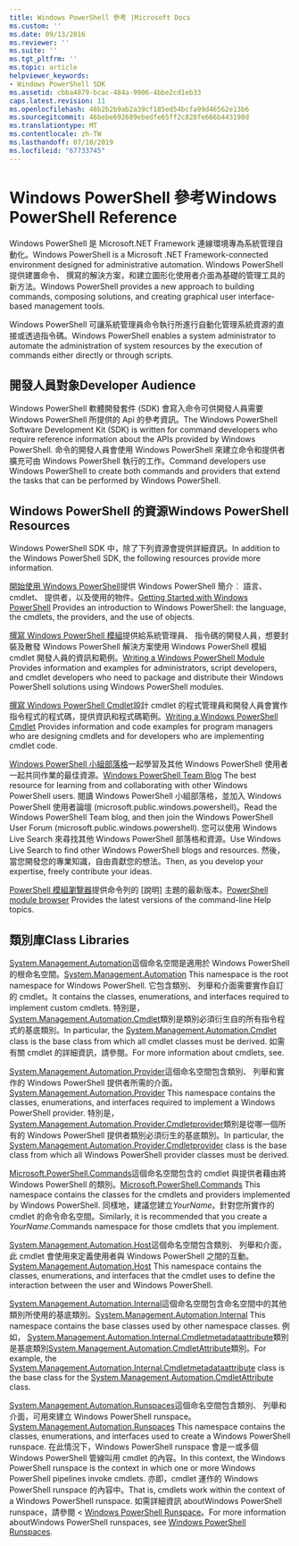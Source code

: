 ```yaml
---
title: Windows PowerShell 參考 |Microsoft Docs
ms.custom: ''
ms.date: 09/13/2016
ms.reviewer: ''
ms.suite: ''
ms.tgt_pltfrm: ''
ms.topic: article
helpviewer_keywords:
- Windows PowerShell SDK
ms.assetid: cbba4879-bcac-484a-9906-4bbe2cd1eb33
caps.latest.revision: 11
ms.openlocfilehash: 48b2b2b9ab2a39cf185ed54bcfa99d46562e13b6
ms.sourcegitcommit: 46bebe692689ebedfe65ff2c828fe666b443198d
ms.translationtype: MT
ms.contentlocale: zh-TW
ms.lasthandoff: 07/10/2019
ms.locfileid: "67733745"
---
```

# <a name="windows-powershell-reference"></a><span data-ttu-id="b0599-102">Windows PowerShell 參考</span><span class="sxs-lookup"><span data-stu-id="b0599-102">Windows PowerShell Reference</span></span>

<span data-ttu-id="b0599-103">Windows PowerShell 是 Microsoft.NET Framework 連線環境專為系統管理自動化。</span><span class="sxs-lookup"><span data-stu-id="b0599-103">Windows PowerShell is a Microsoft .NET Framework-connected environment designed for administrative automation.</span></span> <span data-ttu-id="b0599-104">Windows PowerShell 提供建置命令、 撰寫的解決方案，和建立圖形化使用者介面為基礎的管理工具的新方法。</span><span class="sxs-lookup"><span data-stu-id="b0599-104">Windows PowerShell provides a new approach to building commands, composing solutions, and creating graphical user interface-based management tools.</span></span>

<span data-ttu-id="b0599-105">Windows PowerShell 可讓系統管理員命令執行所進行自動化管理系統資源的直接或透過指令碼。</span><span class="sxs-lookup"><span data-stu-id="b0599-105">Windows PowerShell enables a system administrator to automate the administration of system resources by the execution of commands either directly or through scripts.</span></span>

## <a name="developer-audience"></a><span data-ttu-id="b0599-106">開發人員對象</span><span class="sxs-lookup"><span data-stu-id="b0599-106">Developer Audience</span></span>

<span data-ttu-id="b0599-107">Windows PowerShell 軟體開發套件 (SDK) 會寫入命令可供開發人員需要 Windows PowerShell 所提供的 Api 的參考資訊。</span><span class="sxs-lookup"><span data-stu-id="b0599-107">The Windows PowerShell Software Development Kit (SDK) is written for command developers who require reference information about the APIs provided by Windows PowerShell.</span></span> <span data-ttu-id="b0599-108">命令的開發人員會使用 Windows PowerShell 來建立命令和提供者擴充可由 Windows PowerShell 執行的工作。</span><span class="sxs-lookup"><span data-stu-id="b0599-108">Command developers use Windows PowerShell to create both commands and providers that extend the tasks that can be performed by Windows PowerShell.</span></span>

## <a name="windows-powershell-resources"></a><span data-ttu-id="b0599-109">Windows PowerShell 的資源</span><span class="sxs-lookup"><span data-stu-id="b0599-109">Windows PowerShell Resources</span></span>

<span data-ttu-id="b0599-110">Windows PowerShell SDK 中，除了下列資源會提供詳細資訊。</span><span class="sxs-lookup"><span data-stu-id="b0599-110">In addition to the Windows PowerShell SDK, the following resources provide more information.</span></span>

<span data-ttu-id="b0599-111">[開始使用 Windows PowerShell](/powershell/scripting/getting-started/getting-started-with-windows-powershell)提供 Windows PowerShell 簡介︰ 語言、 cmdlet、 提供者，以及使用的物件。</span><span class="sxs-lookup"><span data-stu-id="b0599-111">[Getting Started with Windows PowerShell](/powershell/scripting/getting-started/getting-started-with-windows-powershell) Provides an introduction to Windows PowerShell: the language, the cmdlets, the providers, and the use of objects.</span></span>

<span data-ttu-id="b0599-112">[撰寫 Windows PowerShell 模組](./module/writing-a-windows-powershell-module.md)提供給系統管理員、 指令碼的開發人員，想要封裝及散發 Windows PowerShell 解決方案使用 Windows PowerShell 模組 cmdlet 開發人員的資訊和範例。</span><span class="sxs-lookup"><span data-stu-id="b0599-112">[Writing a Windows PowerShell Module](./module/writing-a-windows-powershell-module.md) Provides information and examples for administrators, script developers, and cmdlet developers who need to package and distribute their Windows PowerShell solutions using Windows PowerShell modules.</span></span>

<span data-ttu-id="b0599-113">[撰寫 Windows PowerShell Cmdlet](./cmdlet/writing-a-windows-powershell-cmdlet.md)設計 cmdlet 的程式管理員和開發人員會實作指令程式的程式碼，提供資訊和程式碼範例。</span><span class="sxs-lookup"><span data-stu-id="b0599-113">[Writing a Windows PowerShell Cmdlet](./cmdlet/writing-a-windows-powershell-cmdlet.md) Provides information and code examples for program managers who are designing cmdlets and for developers who are implementing cmdlet code.</span></span>

<span data-ttu-id="b0599-114">[Windows PowerShell 小組部落格](https://blogs.msdn.microsoft.com/PowerShell/)一起學習及其他 Windows PowerShell 使用者一起共同作業的最佳資源。</span><span class="sxs-lookup"><span data-stu-id="b0599-114">[Windows PowerShell Team Blog](https://blogs.msdn.microsoft.com/PowerShell/) The best resource for learning from and collaborating with other Windows PowerShell users.</span></span> <span data-ttu-id="b0599-115">閱讀 Windows PowerShell 小組部落格，並加入 Windows PowerShell 使用者論壇 (microsoft.public.windows.powershell)。</span><span class="sxs-lookup"><span data-stu-id="b0599-115">Read the Windows PowerShell Team blog, and then join the Windows PowerShell User Forum (microsoft.public.windows.powershell).</span></span> <span data-ttu-id="b0599-116">您可以使用 Windows Live Search 來尋找其他 Windows PowerShell 部落格和資源。</span><span class="sxs-lookup"><span data-stu-id="b0599-116">Use Windows Live Search to find other Windows PowerShell blogs and resources.</span></span> <span data-ttu-id="b0599-117">然後，當您開發您的專業知識，自由貢獻您的想法。</span><span class="sxs-lookup"><span data-stu-id="b0599-117">Then, as you develop your expertise, freely contribute your ideas.</span></span>

<span data-ttu-id="b0599-118">[PowerShell 模組瀏覽器](/powershell/module/)提供命令列的 [說明] 主題的最新版本。</span><span class="sxs-lookup"><span data-stu-id="b0599-118">[PowerShell module browser](/powershell/module/) Provides the latest versions of the command-line Help topics.</span></span>

## <a name="class-libraries"></a><span data-ttu-id="b0599-119">類別庫</span><span class="sxs-lookup"><span data-stu-id="b0599-119">Class Libraries</span></span>

<span data-ttu-id="b0599-120">[System.Management.Automation](/dotnet/api/System.Management.Automation)這個命名空間是適用於 Windows PowerShell 的根命名空間。</span><span class="sxs-lookup"><span data-stu-id="b0599-120">[System.Management.Automation](/dotnet/api/System.Management.Automation) This namespace is the root namespace for Windows PowerShell.</span></span> <span data-ttu-id="b0599-121">它包含類別、 列舉和介面需要實作自訂的 cmdlet。</span><span class="sxs-lookup"><span data-stu-id="b0599-121">It contains the classes, enumerations, and interfaces required to implement custom cmdlets.</span></span> <span data-ttu-id="b0599-122">特別是， [System.Management.Automation.Cmdlet](/dotnet/api/System.Management.Automation.Cmdlet)類別是類別必須衍生自的所有指令程式的基底類別。</span><span class="sxs-lookup"><span data-stu-id="b0599-122">In particular, the [System.Management.Automation.Cmdlet](/dotnet/api/System.Management.Automation.Cmdlet) class is the base class from which all cmdlet classes must be derived.</span></span> <span data-ttu-id="b0599-123">如需有關 cmdlet 的詳細資訊，請參閱。</span><span class="sxs-lookup"><span data-stu-id="b0599-123">For more information about cmdlets, see.</span></span>

<span data-ttu-id="b0599-124">[System.Management.Automation.Provider](/dotnet/api/System.Management.Automation.Provider)這個命名空間包含類別、 列舉和實作的 Windows PowerShell 提供者所需的介面。</span><span class="sxs-lookup"><span data-stu-id="b0599-124">[System.Management.Automation.Provider](/dotnet/api/System.Management.Automation.Provider) This namespace contains the classes, enumerations, and interfaces required to implement a Windows PowerShell provider.</span></span> <span data-ttu-id="b0599-125">特別是， [System.Management.Automation.Provider.Cmdletprovider](/dotnet/api/System.Management.Automation.Provider.CmdletProvider)類別是從哪一個所有的 Windows PowerShell 提供者類別必須衍生的基底類別。</span><span class="sxs-lookup"><span data-stu-id="b0599-125">In particular, the [System.Management.Automation.Provider.Cmdletprovider](/dotnet/api/System.Management.Automation.Provider.CmdletProvider) class is the base class from which all Windows PowerShell provider classes must be derived.</span></span>

<span data-ttu-id="b0599-126">[Microsoft.PowerShell.Commands](/dotnet/api/Microsoft.PowerShell.Commands)這個命名空間包含的 cmdlet 與提供者藉由將 Windows PowerShell 的類別。</span><span class="sxs-lookup"><span data-stu-id="b0599-126">[Microsoft.PowerShell.Commands](/dotnet/api/Microsoft.PowerShell.Commands) This namespace contains the classes for the cmdlets and providers implemented by Windows PowerShell.</span></span> <span data-ttu-id="b0599-127">同樣地，建議您建立*YourName*。針對您所實作的 cmdlet 的命令命名空間。</span><span class="sxs-lookup"><span data-stu-id="b0599-127">Similarly, it is recommended that you create a *YourName*.Commands namespace for those cmdlets that you implement.</span></span>

<span data-ttu-id="b0599-128">[System.Management.Automation.Host](/dotnet/api/System.Management.Automation.Host)這個命名空間包含類別、 列舉和介面，此 cmdlet 會使用來定義使用者與 Windows PowerShell 之間的互動。</span><span class="sxs-lookup"><span data-stu-id="b0599-128">[System.Management.Automation.Host](/dotnet/api/System.Management.Automation.Host) This namespace contains the classes, enumerations, and interfaces that the cmdlet uses to define the interaction between the user and Windows PowerShell.</span></span>

<span data-ttu-id="b0599-129">[System.Management.Automation.Internal](/dotnet/api/System.Management.Automation.Internal)這個命名空間包含命名空間中的其他類別所使用的基底類別。</span><span class="sxs-lookup"><span data-stu-id="b0599-129">[System.Management.Automation.Internal](/dotnet/api/System.Management.Automation.Internal) This namespace contains the base classes used by other namespace classes.</span></span> <span data-ttu-id="b0599-130">例如， [System.Management.Automation.Internal.Cmdletmetadataattribute](/dotnet/api/System.Management.Automation.Internal.CmdletMetadataAttribute)類別是基底類別[System.Management.Automation.CmdletAttribute](/dotnet/api/System.Management.Automation.CmdletAttribute)類別。</span><span class="sxs-lookup"><span data-stu-id="b0599-130">For example, the [System.Management.Automation.Internal.Cmdletmetadataattribute](/dotnet/api/System.Management.Automation.Internal.CmdletMetadataAttribute) class is the base class for the [System.Management.Automation.CmdletAttribute](/dotnet/api/System.Management.Automation.CmdletAttribute) class.</span></span>

<span data-ttu-id="b0599-131">[System.Management.Automation.Runspaces](/dotnet/api/System.Management.Automation.Runspaces)這個命名空間包含類別、 列舉和介面，可用來建立 Windows PowerShell runspace。</span><span class="sxs-lookup"><span data-stu-id="b0599-131">[System.Management.Automation.Runspaces](/dotnet/api/System.Management.Automation.Runspaces) This namespace contains the classes, enumerations, and interfaces used to create a Windows PowerShell runspace.</span></span> <span data-ttu-id="b0599-132">在此情況下，Windows PowerShell runspace 會是一或多個 Windows PowerShell 管線叫用 cmdlet 的內容。</span><span class="sxs-lookup"><span data-stu-id="b0599-132">In this context, the Windows PowerShell runspace is the context in which one or more Windows PowerShell pipelines invoke cmdlets.</span></span> <span data-ttu-id="b0599-133">亦即，cmdlet 運作的 Windows PowerShell runspace 的內容中。</span><span class="sxs-lookup"><span data-stu-id="b0599-133">That is, cmdlets work within the context of a Windows PowerShell runspace.</span></span> <span data-ttu-id="b0599-134">如需詳細資訊 aboutWindows PowerShell runspace，請參閱 < [Windows PowerShell Runspace](https://msdn.microsoft.com/en-us/a1582cfe-f06d-4aff-adc6-71f49a860ce9)。</span><span class="sxs-lookup"><span data-stu-id="b0599-134">For more information aboutWindows PowerShell runspaces, see [Windows PowerShell Runspaces](https://msdn.microsoft.com/en-us/a1582cfe-f06d-4aff-adc6-71f49a860ce9).</span></span>
